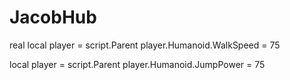 # JacobHub
real
local player = script.Parent
player.Humanoid.WalkSpeed = 75

local player = script.Parent
player.Humanoid.JumpPower = 75
